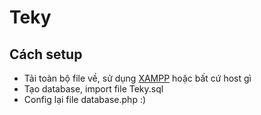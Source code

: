 # Teky
## Cách setup

- Tải toàn bộ file về, sử dụng [XAMPP](https://www.apachefriends.org/download.html) hoặc bất cứ host gì
- Tạo database, import file Teky.sql
- Config lại file database.php :)
